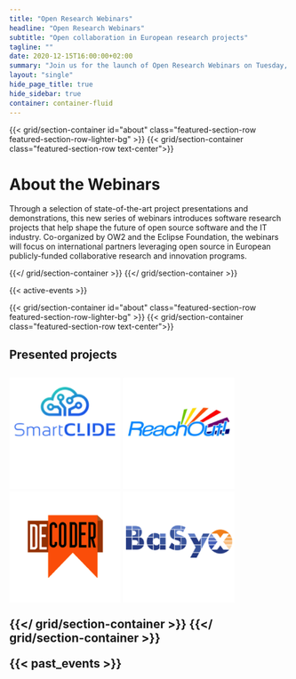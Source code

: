 ```yaml
---
title: "Open Research Webinars"
headline: "Open Research Webinars"
subtitle: "Open collaboration in European research projects"
tagline: ""
date: 2020-12-15T16:00:00+02:00
summary: "Join us for the launch of Open Research Webinars on Tuesday, December 15, 2020 at 16:00"
layout: "single"
hide_page_title: true
hide_sidebar: true
container: container-fluid
---
```


{{< grid/section-container id="about" class="featured-section-row featured-section-row-lighter-bg" >}}
{{< grid/section-container class="featured-section-row text-center">}}
<h1>About the Webinars</h1>
Through a selection of state-of-the-art project presentations and demonstrations, this new series of webinars introduces software research projects that help shape the future of open source software and the IT industry. Co-organized by OW2 and the Eclipse Foundation, the webinars will focus on international partners leveraging open source in European publicly-funded collaborative research and innovation programs.

{{</ grid/section-container >}}
{{</ grid/section-container >}}

{{< active-events >}}


{{< grid/section-container id="about" class="featured-section-row featured-section-row-lighter-bg" >}}
{{< grid/section-container class="featured-section-row text-center">}}
<h2>Presented projects<h2>
<a href="2020/december"><img src="2020/december/images/smartclide-squared-aligned.png" width="200" alt="SmartCLIDE"></a>
<a href="2020/december"><img src="2020/december/images/reachout-squared-aligned.png" width="200" alt="ReachOut!"></a>
<a href="2021/march"><img src="2021/march/images/decoder-squared-aligned.png" width="200" alt="DECODER"></a>
<a href="2021/march"><img src="2021/march/images/basyx-squared-aligned.png" width="200" alt="BaSyx"></a>

{{</ grid/section-container >}}
{{</ grid/section-container >}}

{{< past_events >}}
